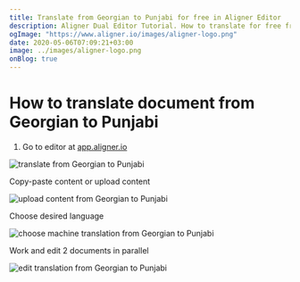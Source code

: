 ```yaml
---
title: Translate from Georgian to Punjabi for free in Aligner Editor
description: Aligner Dual Editor Tutorial. How to translate for free from Georgian to Punjabi. Aligner is multilingual document management platform. 
ogImage: "https://www.aligner.io/images/aligner-logo.png"
date: 2020-05-06T07:09:21+03:00
image: ../images/aligner-logo.png
onBlog: true
---
```


# How to translate document from Georgian to Punjabi

1. Go to editor at [app.aligner.io](https://app.aligner.io "Aligner App web page")

![translate from Georgian to Punjabi](../aligner-blank-editor.png "translate from Georgian to Punjabi")

Copy-paste content or upload content

![upload content from Georgian to Punjabi](../aligner-uploaded-document.png "upload content from Georgian to Punjabi")

Choose desired language

![choose machine translation from Georgian to Punjabi](../aligner-language-dropdown.png "choose machine translation from Georgian to Punjabi")

Work and edit 2 documents in parallel

![edit translation from Georgian to Punjabi](../aligner-double-sitded-editor.png "edit translation from Georgian to Punjabi")

